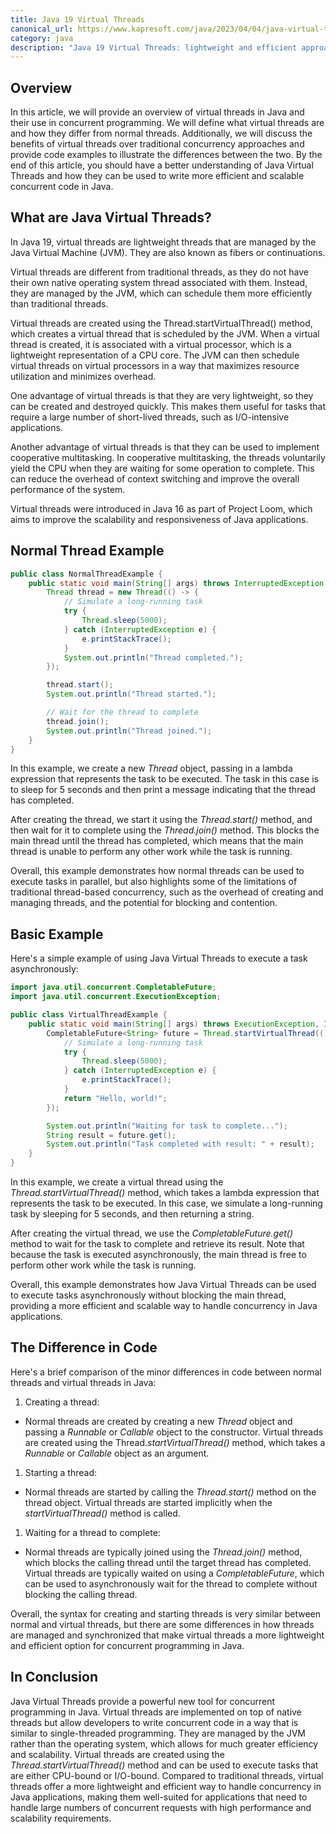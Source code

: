 ```yaml
---
title: Java 19 Virtual Threads
canonical_url: https://www.kapresoft.com/java/2023/04/04/java-virtual-threads.html
category: java
description: "Java 19 Virtual Threads: lightweight and efficient approach to concurrency in Java for high-performance applications."
---
```


## Overview

In this article, we will provide an overview of virtual threads in Java and their use in concurrent programming. We will define what virtual threads are and how they differ from normal threads. Additionally, we will discuss the benefits of virtual threads over traditional concurrency approaches and provide code examples to illustrate the differences between the two.<!--excerpt--> By the end of this article, you should have a better understanding of Java Virtual Threads and how they can be used to write more efficient and scalable concurrent code in Java.

## What are Java Virtual Threads?

In Java 19, virtual threads are lightweight threads that are managed by the Java Virtual Machine (JVM). They are also known as fibers or continuations.

Virtual threads are different from traditional threads, as they do not have their own native operating system thread associated with them. Instead, they are managed by the JVM, which can schedule them more efficiently than traditional threads.

Virtual threads are created using the Thread.startVirtualThread() method, which creates a virtual thread that is scheduled by the JVM. When a virtual thread is created, it is associated with a virtual processor, which is a lightweight representation of a CPU core. The JVM can then schedule virtual threads on virtual processors in a way that maximizes resource utilization and minimizes overhead.

One advantage of virtual threads is that they are very lightweight, so they can be created and destroyed quickly. This makes them useful for tasks that require a large number of short-lived threads, such as I/O-intensive applications.

Another advantage of virtual threads is that they can be used to implement cooperative multitasking. In cooperative multitasking, the threads voluntarily yield the CPU when they are waiting for some operation to complete. This can reduce the overhead of context switching and improve the overall performance of the system.

Virtual threads were introduced in Java 16 as part of Project Loom, which aims to improve the scalability and responsiveness of Java applications.

## Normal Thread Example

```java
public class NormalThreadExample {
    public static void main(String[] args) throws InterruptedException {
        Thread thread = new Thread(() -> {
            // Simulate a long-running task
            try {
                Thread.sleep(5000);
            } catch (InterruptedException e) {
                e.printStackTrace();
            }
            System.out.println("Thread completed.");
        });

        thread.start();
        System.out.println("Thread started.");

        // Wait for the thread to complete
        thread.join();
        System.out.println("Thread joined.");
    }
}
```

In this example, we create a new _Thread_ object, passing in a lambda expression that represents the task to be executed. The task in this case is to sleep for 5 seconds and then print a message indicating that the thread has completed.

After creating the thread, we start it using the _Thread.start()_ method, and then wait for it to complete using the _Thread.join()_ method. This blocks the main thread until the thread has completed, which means that the main thread is unable to perform any other work while the task is running.

Overall, this example demonstrates how normal threads can be used to execute tasks in parallel, but also highlights some of the limitations of traditional thread-based concurrency, such as the overhead of creating and managing threads, and the potential for blocking and contention.

## Basic Example

Here's a simple example of using Java Virtual Threads to execute a task asynchronously:

```java
import java.util.concurrent.CompletableFuture;
import java.util.concurrent.ExecutionException;

public class VirtualThreadExample {
    public static void main(String[] args) throws ExecutionException, InterruptedException {
        CompletableFuture<String> future = Thread.startVirtualThread(() -> {
            // Simulate a long-running task
            try {
                Thread.sleep(5000);
            } catch (InterruptedException e) {
                e.printStackTrace();
            }
            return "Hello, world!";
        });

        System.out.println("Waiting for task to complete...");
        String result = future.get();
        System.out.println("Task completed with result: " + result);
    }
}
```

In this example, we create a virtual thread using the _Thread.startVirtualThread()_ method, which takes a lambda expression that represents the task to be executed. In this case, we simulate a long-running task by sleeping for 5 seconds, and then returning a string.

After creating the virtual thread, we use the _CompletableFuture.get()_ method to wait for the task to complete and retrieve its result. Note that because the task is executed asynchronously, the main thread is free to perform other work while the task is running.

Overall, this example demonstrates how Java Virtual Threads can be used to execute tasks asynchronously without blocking the main thread, providing a more efficient and scalable way to handle concurrency in Java applications.

## The Difference in Code

Here's a brief comparison of the minor differences in code between normal threads and virtual threads in Java:

1. Creating a thread:
  - Normal threads are created by creating a new _Thread_ object and passing a _Runnable_ or _Callable_ object to the constructor. Virtual threads are created using the Thread._startVirtualThread()_ method, which takes a _Runnable_ or _Callable_ object as an argument.
1. Starting a thread:
  - Normal threads are started by calling the _Thread.start()_ method on the thread object. Virtual threads are started implicitly when the _startVirtualThread()_ method is called.
1. Waiting for a thread to complete:
  - Normal threads are typically joined using the _Thread.join()_ method, which blocks the calling thread until the target thread has completed. Virtual threads are typically waited on using a _CompletableFuture_, which can be used to asynchronously wait for the thread to complete without blocking the calling thread.

Overall, the syntax for creating and starting threads is very similar between normal and virtual threads, but there are some differences in how threads are managed and synchronized that make virtual threads a more lightweight and efficient option for concurrent programming in Java.

## In Conclusion

Java Virtual Threads provide a powerful new tool for concurrent programming in Java. Virtual threads are implemented on top of native threads but allow developers to write concurrent code in a way that is similar to single-threaded programming. They are managed by the JVM rather than the operating system, which allows for much greater efficiency and scalability. Virtual threads are created using the _Thread.startVirtualThread()_ method and can be used to execute tasks that are either CPU-bound or I/O-bound. Compared to traditional threads, virtual threads offer a more lightweight and efficient way to handle concurrency in Java applications, making them well-suited for applications that need to handle large numbers of concurrent requests with high performance and scalability requirements.
